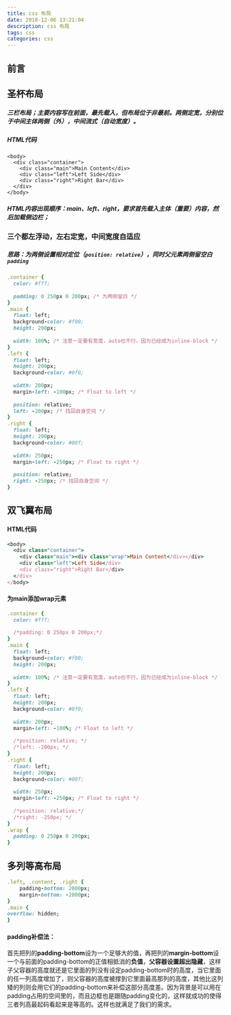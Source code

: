 ```yaml
---
title: css 布局
date: 2018-12-06 13:21:04
description: css 布局
tags: css
categories: css
---
```


## 前言

## 圣杯布局
##### 三栏布局；主要内容写在前面，最先载入，但布局位于非最前。两侧定宽，分别位于中间主体两侧（外），中间流式（自动宽度）。
##### HTML代码

```
<body>
  <div class="container">
    <div class="main">Main Content</div>
    <div class="left">Left Side</div>
    <div class="right">Right Bar</div>
  </div>
</body>
```
##### HTML内容出现顺序：main、left、right，要求首先载入主体（重要）内容，然后加载侧边栏；
### 三个都左浮动，左右定宽，中间宽度自适应

##### 思路：为两侧设置相对定位（`position: relative`），同时父元素两侧留空白`padding`

```ruby
.container {
  color: #fff;
 
  padding: 0 250px 0 200px; /* 为两侧留白 */
}
.main {
  float: left;
  background-color: #f00;
  height: 200px;
  
  width: 100%; /* 注意一定要有宽度，auto也不行，因为已经成为inline-block */
}
.left {
  float: left;
  height: 200px;
  background-color: #0f0;
 
  width: 200px;
  margin-left: -100px; /* Float to left */
 
  position: relative;
  left: -200px; /* 找回自身空间 */
}
.right {
  float: left;
  height: 200px;
  background-color: #00f;
 
  width: 250px;
  margin-left: -250px; /* Float to right */
 
  position: relative;
  right: -250px; /* 找回自身空间 */
}

```

## 双飞翼布局

#### HTML代码

```ruby
<body>
  <div class="container">
    <div class="main"><div class="wrap">Main Content</div></div>
    <div class="left">Left Side</div>
    <div class="right">Right Bar</div>
  </div>
</body>
```
#### 为main添加wrap元素
```ruby
.container {
  color: #fff;
 
  /*padding: 0 250px 0 200px;*/
}
.main {
  float: left;
  background-color: #f00;
  height: 200px;
  
  width: 100%; /* 注意一定要有宽度，auto也不行，因为已经成为inline-block */
}
.left {
  float: left;
  height: 200px;
  background-color: #0f0;
 
  width: 200px;
  margin-left: -100%; /* Float to left */
 
  /*position: relative; */
  /*left: -200px; */
}
.right {
  float: left;
  height: 200px;
  background-color: #00f;
 
  width: 250px;
  margin-left: -250px; /* Float to right */
 
  /*position: relative;*/
  /*right: -250px; */
}
.wrap {
  padding: 0 250px 0 200px;
}

```

##  多列等高布局

```ruby
.left, .content, .right {
    padding-bottom: 2000px;
    margin-bottom: -2000px;
}
.main {
overflow: hidden;
}
```
#### padding补偿法：
首先把列的**padding-bottom**设为一个足够大的值，再把列的**margin-bottom**设一个与前面的padding-bottom的正值相抵消的**负值**，**父容器设置超出隐藏**，这样子父容器的高度就还是它里面的列没有设定padding-bottom时的高度，当它里面的任一列高度增加了，则父容器的高度被撑到它里面最高那列的高度，其他比这列矮的列则会用它们的padding-bottom来补偿这部分高度差。因为背景是可以用在padding占用的空间里的，而且边框也是跟随padding变化的，这样就成功的使得三者列高最起码看起来是等高的。这样也就满足了我们的需求。





